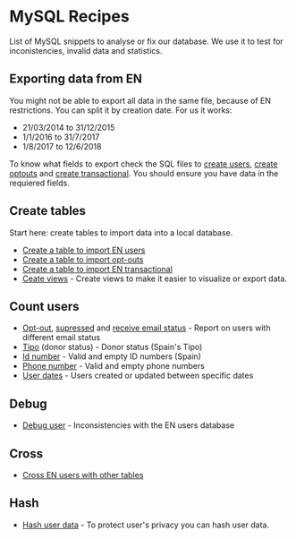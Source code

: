 # MySQL Recipes

List of MySQL snippets to analyse or fix our database. We use it to test for inconistencies, invalid data and statistics.

## Exporting data from EN

You might not be able to export all data in the same file, because of EN restrictions. You can split it by creation date. For us it works:

* 21/03/2014 to 31/12/2015
* 1/1/2016 to 31/7/2017
* 1/8/2017 to 12/6/2018

To know what fields to export check the SQL files to [create users](create-engaging-users.sql), [create optouts](create-engaging-optouts.sql) and [create transactional](create-engaging-transactional.sql). You should ensure you have data in the requiered fields.

## Create tables

Start here: create tables to import data into a local database.

* [Create a table to import EN users](create-engaging-users.sql)
* [Create a table to import opt-outs](create-engaging-optouts.sql)
* [Create a table to import EN transactional](create-engaging-transactional.sql)
* [Ceate views](create-views.sql) - Create views to make it easier to visualize or export data. 

## Count users

* [Opt-out](count-engaging-by-optout.sql), [supressed](count-engaging-suppressed.sql) and [receive email status](count-engaging-receive-email.sql) - Report on users with different email status
* [Tipo](count-engaging-by-tipo.sql) (donor status) - Donor status (Spain's Tipo)
* [Id number](count-engaging-id-number.sql) - Valid and empty ID numbers (Spain)
* [Phone number](count-engaging-phone-number.sql) - Valid and empty phone numbers
* [User dates](count-engaging-user-dates.sql) - Users created or updated between specific dates

## Debug

* [Debug user](debug-engaging-user.sql) - Inconsistencies with the EN users database

## Cross

* [Cross EN users with other tables](cross-engaging-users-other.sql)

## Hash

* [Hash user data](hash-engaging.sql) - To protect user's privacy you can hash user data.

